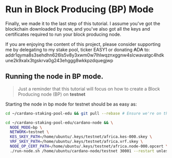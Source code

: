 # Run in Block Producing (BP) Mode

Finally, we made it to the last step of this tutorial. I assume you've got the blockchain downloaded by now,
and you've also got all the keys and certificates required to run your block producing node.

If you are enjoying the content of this project, please consider supporting me by delegating to my stake pool, ticker EASY1 or
donating ₳D₳ to: addr1qyma8s3sehdhn626ls5v8y3xwm0w7lhlwqznxggnw4slcwavatgc4hdkune2k9xalx3tgskrva0g243ehggg8wkkpzdquegjwp

## Running the node in BP mode.

> Just a reminder that this tutorial will focus on how to create a Block Producing node (BP) on **testnet**

Starting the node in bp mode for testnet should be as easy as:

```bash
cd ~/cardano-staking-pool-edu && git pull --rebase # Ensure we're on the latest version of the project

cd ~/cardano-staking-pool-edu/cardano-node && \
  NODE_MODE=bp \
  NETWORK=testnet \
  KES_SKEY_PATH=/home/ubuntu/.keys/testnet/africa.kes-000.skey \
  VRF_SKEY_PATH=/home/ubuntu/.keys/testnet/africa.vrf.skey \
  NODE_OP_CERT_PATH=/home/ubuntu/.keys/testnet/africa.node-000.opcert \
  ./run-node.sh /home/ubuntu/cardano-node/testnet 30001 --restart unless-stopped
```

